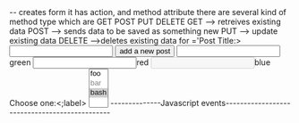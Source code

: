 <form></form> -- creates form
it has action, and method attribute
there are several kind of method type  which are GET POST PUT DELETE
GET --> retreives existing data
POST --> sends data  to be  saved as something new
PUT --> update existing data
DELETE -->deletes existing data
<label> for ='Post Title:></label>
<input type = "text" name ="title" class="field" placeholderv="write your title here" />
<input type ="submit" value ="add a new post"/>
<input type="radio name =""choice" value green">green
<input type="radio name =""choice" value red" checked>red
<input type="radio name =""choice" value blue" checked disabled>blue
<label for="dropdown">Choose one:<;label>
<select name ="dropdown"  multiple> if we put inside the the selecect multiple we can cho  more than one
   <option value ="foo">foo</option>
   <option value ="bar" disabled>bar</option>
   <option value ="bash" selected>bash</option>
</select>
--------------Javascript events----------------------------------------------
